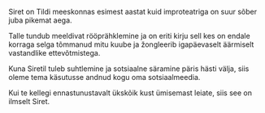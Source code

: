 Siret on Tildi meeskonnas esimest aastat kuid improteatriga on suur
sõber juba pikemat aega.

Talle tundub meeldivat rööprähklemine ja on eriti kirju sell kes on
endale korraga selga tõmmanud mitu kuube ja žongleerib igapäevaselt
äärmiselt vastandlike ettevõtmistega.

Kuna Siretil tuleb suhtlemine ja sotsiaalne säramine päris hästi
välja, siis oleme tema käsutusse andnud kogu oma sotsiaalmeedia.

Kui te kellegi ennastunustavalt ükskõik kust ümisemast leiate,
siis see on ilmselt Siret.
